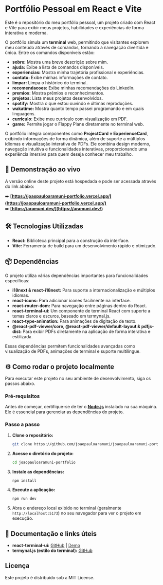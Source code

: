 # Portfólio Pessoal em React e Vite

Este é o repositório do meu portfólio pessoal, um projeto criado com React e Vite para exibir meus projetos, habilidades e experiências de forma interativa e moderna.

O portfólio simula um **terminal** web, permitindo que visitantes explorem meu conteúdo através de comandos, tornando a navegação divertida e única. Entre os comandos disponíveis estão:

* **sobre:** Mostra uma breve descrição sobre mim.
* **ajuda:** Exibe a lista de comandos disponíveis.
* **experiencias:** Mostra minha trajetória profissional e experiências.
* **contato:** Exibe minhas informações de contato.
* **limpar:** Limpa o histórico do terminal.
* **recomendacoes:** Exibe minhas recomendações do LinkedIn.
* **premios:** Mostra prêmios e reconhecimentos.
* **projetos:** Lista meus projetos desenvolvidos.
* **spotify:** Mostra o que estou ouvindo e últimas reproduções.
* **wakatime:** Mostra quanto tempo passei programando e em quais linguagens.
* **curriculo:** Exibe meu currículo com visualização em PDF.
* **game:** Permite jogar o Flappy Plane diretamente no terminal web.

O portfólio integra componentes como **ProjectCard** e **ExperienceCard**, exibindo informações de forma dinâmica, além de suporte a múltiplos idiomas e visualização interativa de PDFs. Ele combina design moderno, navegação intuitiva e funcionalidades interativas, proporcionando uma experiência imersiva para quem deseja conhecer meu trabalho.

## 🚀 Demonstração ao vivo

A versão online deste projeto está hospedada e pode ser acessada através do link abaixo:

➡️ **[https://joaopauloaramuni-portfolio.vercel.app/](https://joaopauloaramuni-portfolio.vercel.app/)**  
➡️ **[https://aramuni.dev/](https://aramuni.dev/)**

## 🛠️ Tecnologias Utilizadas

* **React:** Biblioteca principal para a construção da interface.
* **Vite:** Ferramenta de build para um desenvolvimento rápido e otimizado.

## 📦 Dependências

O projeto utiliza várias dependências importantes para funcionalidades específicas:

* **i18next & react-i18next:** Para suporte a internacionalização e múltiplos idiomas.
* **react-icons:** Para adicionar ícones facilmente na interface.
* **react-router-dom:** Para navegação entre páginas dentro do React.
* **react-terminal-ui:** Um componente de terminal React com suporte a temas claros e escuros, baseado em termynal.js.
* **react-type-animation:** Para animações de digitação de texto.
* **@react-pdf-viewer/core, @react-pdf-viewer/default-layout & pdfjs-dist:** Para exibir PDFs diretamente na aplicação de forma interativa e estilizada.

Essas dependências permitem funcionalidades avançadas como visualização de PDFs, animações de terminal e suporte multilíngue.

## ⚙️ Como rodar o projeto localmente

Para executar este projeto no seu ambiente de desenvolvimento, siga os passos abaixo.

### Pré-requisitos

Antes de começar, certifique-se de ter o **[Node.js](https://nodejs.org/en/)** instalado na sua máquina. Ele é essencial para gerenciar as dependências do projeto.

### Passo a passo

1. **Clone o repositório:**

   ```bash
   git clone https://github.com/joaopauloaramuni/joaopauloaramuni-portfolio.git
   ```

2. **Acesse o diretório do projeto:**

   ```bash
   cd joaopauloaramuni-portfolio
   ```

3. **Instale as dependências:**

   ```bash
   npm install
   ```

4. **Execute a aplicação:**

   ```bash
   npm run dev
   ```

5. Abra o endereço local exibido no terminal (geralmente `http://localhost:5173`) no seu navegador para ver o projeto em execução.

## 🔗 Documentação e links úteis

* **react-terminal-ui:** [GitHub](https://github.com/jonmbake/react-terminal-ui) | [Demo](https://jonmbake.github.io/react-terminal-ui/demo/)
* **termynal.js (estilo do terminal):** [GitHub](https://github.com/ines/termynal)

## Licença

Este projeto é distribuído sob a MIT License.


